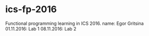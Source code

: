 # ics-fp-2016
Functional programming learning in ICS 2016.
name: Egor Gritsina
01.11.2016: Lab 1
08.11.2016: Lab 2